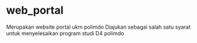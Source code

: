# web_portal
Merupakan website portal ukm polimdo
Diajukan sebagai salah satu syarat untuk menyelesaikan program studi D4 polimdo
